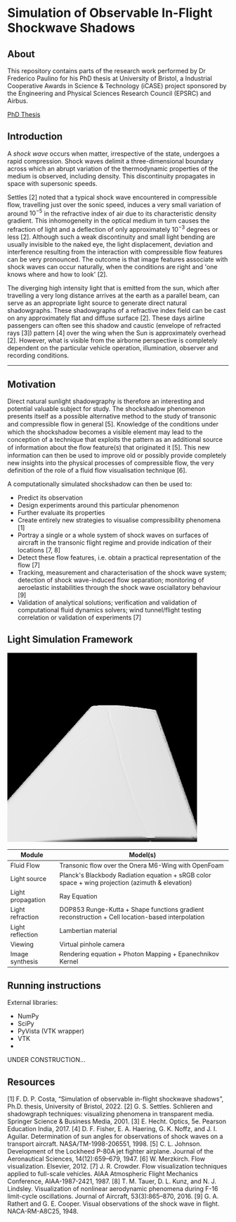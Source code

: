 # Simulation of Observable In-Flight Shockwave Shadows

## About
This repository contains parts of the research work performed by Dr Frederico Paulino for his PhD thesis at University of Bristol, a Industrial Cooperative Awards in Science & Technology (iCASE) project sponsored by the Engineering and Physical Sciences Research Council (EPSRC) and Airbus.

[PhD Thesis](https://research-information.bris.ac.uk/en/studentTheses/simulation-of-observable-in-flight-shockwave-shadows)

## Introduction
A *shock wave* occurs when matter, irrespective of the state, undergoes a rapid compression. Shock waves delimit a three-dimensional boundary across which an abrupt variation of the thermodynamic properties of the medium is observed, including density. This discontinuity propagates in space with supersonic speeds.

Settles [2] noted that a typical shock wave encountered in compressible flow, travelling just over the sonic speed, induces a very small variation of around $10^{-5}$ in the refractive index of air due to its characteristic density gradient. This inhomogeneity in the optical medium in turn causes the refraction of light and a deflection of only approximately $10^{-3}$ degrees or less [2]. Although such a weak discontinuity and small light bending are usually invisible to the naked eye, the light displacement, deviation and interference resulting from the interaction with compressible flow features can be very pronounced. The outcome is that image features associate with shock waves can occur naturally, when the conditions are right and 'one knows where and how to look' [2]. 

The diverging high intensity light that is emitted from the sun, which after travelling a very long distance arrives at the earth as a parallel beam, can serve as an appropriate light source to generate direct natural shadowgraphs. These shadowgraphs of a refractive index field can be cast on any approximately flat and diffuse surface [2]. These days airline passengers can often see this shadow and caustic (envelope of refracted rays [3]) pattern [4] over the wing when the Sun is approximately overhead [2]. However, what is visible from the airborne perspective is completely dependent on the particular vehicle operation, illumination, observer and recording conditions.

---
## Motivation

Direct natural sunlight shadowgraphy is therefore an interesting and potential valuable subject for study. The shockshadow phenomenon presents itself as a possible alternative method to the study of transonic and compressible ﬂow in general [5]. Knowledge of the conditions under which the shockshadow becomes a visible element may lead to the conception of a technique that exploits the pattern as an additional source of information about the ﬂow feature(s) that originated it [5]. This new information can then be used to improve old or possibly provide completely new insights into the physical processes of compressible flow, the very definition of the role of a fluid flow visualisation technique [6].

A computationally simulated shockshadow can then be used to:
+ Predict its observation
+ Design experiments around this particular phenomenon
+ Further evaluate its properties
+ Create entirely new strategies to visualise compressibility phenomena [1]
+ Portray a single or a whole system of shock waves on surfaces of aircraft in the transonic flight regime and provide indication of their locations [7, 8]
+ Detect these flow features, i.e. obtain a practical representation of the flow [7]
+ Tracking, measurement and characterisation of the shock wave system; detection of shock wave-induced flow separation; monitoring of aeroelastic instabilities through the shock wave osciallatory behaviour [9]
+ Validation of analytical solutions; verification and validation of computational fluid dynamics solvers; wind tunnel/flight testing correlation or validation of experiments [7]

## Light Simulation Framework
![alt text](https://github.com/fredericodpc/ShockShadowSim/blob/main/research/figures/synthetic_shockshadow.png "Test")

Module | Model(s)
--- | ---
Fluid Flow | Transonic flow over the Onera M6-Wing with OpenFoam
Light source | Planck's Blackbody Radiation equation + sRGB color space + wing projection (azimuth & elevation)
Light propagation | Ray Equation 
Light refraction | DOP853 Runge-Kutta + Shape functions gradient reconstruction + Cell location-based interpolation
Light reflection | Lambertian material  
Viewing | Virtual pinhole camera
Image synthesis | Rendering equation + Photon Mapping + Epanechnikov Kernel

## Running instructions

External libraries:
- NumPy
- SciPy
- PyVista (VTK wrapper)
- VTK
- 

UNDER CONSTRUCTION...


## Resources
[1] F. D. P. Costa, “Simulation of observable in-flight shockwave shadows”, Ph.D. thesis, University of Bristol, 2022.
[2] G. S. Settles. Schlieren and shadowgraph techniques: visualizing phenomena in transparent media. Springer Science & Business Media, 2001.
[3] E. Hecht. Optics, 5e. Pearson Education India, 2017.
[4] D. F. Fisher, E. A. Haering, G. K. Noffz, and J. I. Aguilar. Determination of sun angles for observations of shock waves on a transport aircraft. NASA/TM-1998-206551, 1998.
[5] C. L. Johnson. Development of the Lockheed P-80A jet fighter airplane. Journal of the Aeronautical Sciences, 14(12):659–679, 1947.
[6] W. Merzkirch. Flow visualization. Elsevier, 2012.
[7] J. R. Crowder. Flow visualization techniques applied to full-scale vehicles. AIAA Atmospheric Flight Mechanics Conference, AIAA-1987-2421, 1987.
[8] T. M. Tauer, D. L. Kunz, and N. J. Lindsley. Visualization of nonlinear aerodynamic phenomena during F-16 limit-cycle oscillations. Journal of Aircraft, 53(3):865–870, 2016.
[9] G. A. Rathert and G. E. Cooper. Visual observations of the shock wave in flight. NACA-RM-A8C25, 1948.

















